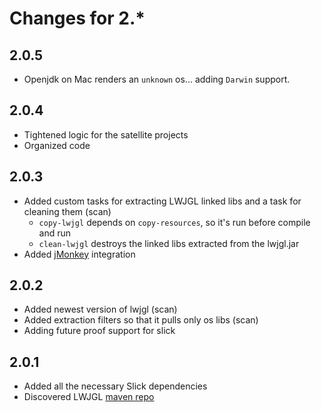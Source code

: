# Changes for 2.*

## 2.0.5

  * Openjdk on Mac renders an `unknown` os... adding `Darwin` support.

## 2.0.4

  * Tightened logic for the satellite projects
  * Organized code

## 2.0.3

  * Added custom tasks for extracting LWJGL linked libs and a task for cleaning them (scan)
    * `copy-lwjgl` depends on `copy-resources`, so it's run before compile and run
    * `clean-lwjgl` destroys the linked libs extracted from the lwjgl.jar
  * Added [jMonkey] integration

## 2.0.2

  * Added newest version of lwjgl (scan)
  * Added extraction filters so that it pulls only os libs (scan)
  * Adding future proof support for slick

## 2.0.1 

  * Added all the necessary Slick dependencies
  * Discovered LWJGL [maven repo]

[jMonkey]: http://jmonkeyengine.org/
[maven repo]: http://www.lwjgl.org/wiki/index.php?title=LWJGL_use_in_Maven
